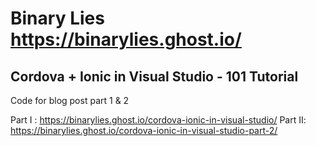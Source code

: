 # Binary Lies https://binarylies.ghost.io/

## Cordova + Ionic in Visual Studio - 101 Tutorial
Code for blog post part 1 & 2

Part I : https://binarylies.ghost.io/cordova-ionic-in-visual-studio/
Part II: https://binarylies.ghost.io/cordova-ionic-in-visual-studio-part-2/

